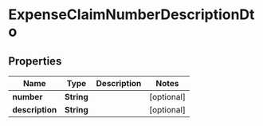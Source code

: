 
# ExpenseClaimNumberDescriptionDto

## Properties
Name | Type | Description | Notes
------------ | ------------- | ------------- | -------------
**number** | **String** |  |  [optional]
**description** | **String** |  |  [optional]



